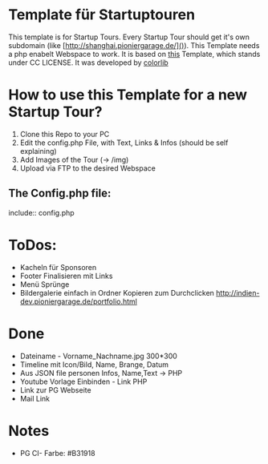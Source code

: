 # Template für Startuptouren
This template is for Startup Tours. Every Startup Tour should get it's own subdomain (like [http://shanghai.pioniergarage.de/]()). This Template needs a php enabelt Webspace to work. It is based on [this]() Template, which stands under CC LICENSE. It was developed by [colorlib](https://colorlib.com/)

# How to use this Template for a new Startup Tour?
1. Clone this Repo to your PC
2. Edit the config.php File, with Text, Links & Infos (should be self explaining)
3. Add Images of the Tour (-> /img)
4. Upload via FTP to the desired Webspace


## The Config.php file:
include:: config.php

# ToDos:
* Kacheln für Sponsoren
* Footer Finalisieren mit Links
* Menü Sprünge
* Bildergalerie einfach in Ordner Kopieren zum Durchclicken http://indien-dev.pioniergarage.de/portfolio.html

# Done
* Dateiname - Vorname_Nachname.jpg 300*300
* Timeline mit Icon/Bild, Name, Brange, Datum
* Aus JSON file personen Infos, Name,Text  -> PHP
* Youtube Vorlage Einbinden - Link PHP
* Link zur PG Webseite
* Mail Link

# Notes
* PG CI- Farbe: #B31918
